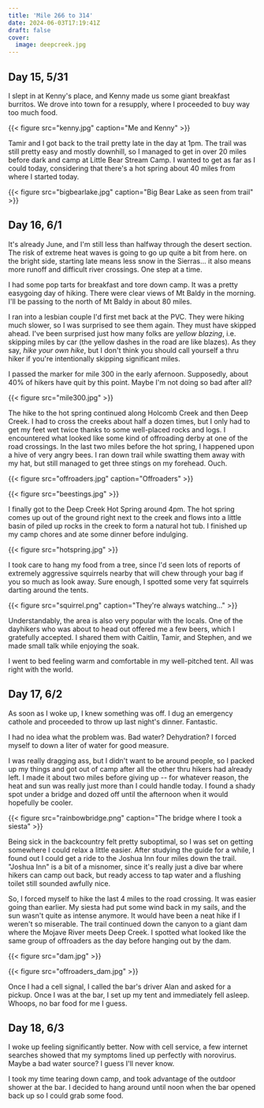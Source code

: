 ```yaml
---
title: 'Mile 266 to 314'
date: 2024-06-03T17:19:41Z
draft: false
cover:
  image: deepcreek.jpg
---
```


## Day 15, 5/31

I slept in at Kenny's place, and Kenny made us some giant breakfast burritos.
We drove into town for a resupply, where I proceeded to buy way too much food. 

{{< figure src="kenny.jpg" caption="Me and Kenny" >}}

Tamir and I got back to the trail pretty late in the day at 1pm. The trail was
still pretty easy and mostly downhill, so I managed to get in over 20 miles
before dark and camp at Little Bear Stream Camp. I wanted to get as far as I
could today, considering that there's a hot spring about 40 miles from where
I started today.

{{< figure src="bigbearlake.jpg" caption="Big Bear Lake as seen from trail" >}}

## Day 16, 6/1

It's already June, and I'm still less than halfway through the desert section. The risk of
extreme heat waves is going to go up quite a bit from here. on the bright side, starting late
means less snow in the Sierras... it also means more runoff and difficult river crossings.
One step at a time.

I had some pop tarts for breakfast and tore down camp. It was a pretty easygoing day of hiking.
There were clear views of Mt Baldy in the morning. I'll be passing to the north of Mt Baldy in
about 80 miles.

I ran into a lesbian couple I'd first met back at the PVC. They were hiking much slower, so I was
surprised to see them again. They must have skipped ahead. I've been surprised just how many folks
are _yellow blazing_, i.e. skipping miles by car (the yellow dashes in the road are like blazes).
As they say, _hike your own hike_, but I don't think you should call yourself a thru hiker if
you're intentionally skipping significant miles.

I passed the marker for mile 300 in the early 
afernoon. Supposedly, about 40% of hikers have
quit by this point. Maybe I'm not doing so bad
after all?

{{< figure src="mile300.jpg" >}}

The hike to the hot spring continued along Holcomb Creek and then Deep Creek. I had to cross the
creeks about half a dozen times, but I only had to get my feet wet twice thanks to some well-placed
rocks and logs. I encountered what looked like some kind of offroading derby at one of the road
crossings. In the last two miles before the hot spring, I happened upon a hive of very angry bees.
I ran down trail while swatting them away with my hat, but still managed to get three stings on
my forehead. Ouch.

{{< figure src="offroaders.jpg" caption="Offroaders" >}}

{{< figure src="beestings.jpg" >}}

I finally got to the Deep Creek Hot Spring around 4pm. The hot spring comes up out of the ground
right next to the creek and flows into a little basin of piled up rocks in the creek to form a
natural hot tub. I finished up my camp chores and ate some dinner before indulging.

{{< figure src="hotspring.jpg" >}}

I took care to hang my food from a tree, since I'd seen lots of reports of extremely aggressive
squirrels nearby that will chew through your bag if you so much as look away. Sure enough, I
spotted some very fat squirrels darting around the tents.

{{< figure src="squirrel.png" caption="They're always watching..." >}}

Understandably, the area is also very popular with the locals. One of the
dayhikers who was about to head out offered me a few beers, which I gratefully
accepted. I shared them with Caitlin, Tamir, and Stephen, and we made small
talk while enjoying the soak.

I went to bed feeling warm and comfortable in my well-pitched tent. All was right with the world.

## Day 17, 6/2

As soon as I woke up, I knew something was off. I dug an emergency cathole and proceeded to throw
up last night's dinner. Fantastic.

I had no idea what the problem was. Bad water? Dehydration? I forced myself to down a liter of
water for good measure.

I was really dragging ass, but I didn't want to be around people, so I packed up my things and got
out of camp after all the other thru hikers had already left. I made it about two miles before
giving up -- for whatever reason, the heat and sun was really just more than I could handle today.
I found a shady spot under a bridge and dozed off until the afternoon when it would hopefully be
cooler.

{{< figure src="rainbowbridge.png" caption="The bridge where I took a siesta" >}}

Being sick in the backcountry felt pretty suboptimal, so I was set on getting somewhere I could
relax a little easier. After studying the guide for a while, I found out I could get a ride to the
Joshua Inn four miles down the trail. "Joshua Inn" is a bit of a misnomer, since it's really just
a dive bar where hikers can camp out back, but ready access to tap water and a flushing toilet
still sounded awfully nice.

So, I forced myself to hike the last 4 miles to the road crossing. It was easier going than
earlier. My siesta had put some wind back in my sails, and the sun wasn't quite as intense
anymore. It would have been a neat hike if I weren't so miserable. The trail continued down the
canyon to a giant dam where the Mojave River meets Deep Creek. I spotted what looked like the same
group of offroaders as the day before hanging out by the dam.

{{< figure src="dam.jpg" >}}

{{< figure src="offroaders_dam.jpg" >}}

Once I had a cell signal, I called the bar's driver Alan and asked for a pickup. Once I was at the
bar, I set up my tent and immediately fell asleep. Whoops, no bar food for me I guess.

## Day 18, 6/3

I woke up feeling significantly better. Now with cell service, a few internet searches showed that
my symptoms lined up perfectly with norovirus. Maybe a bad water source? I guess I'll never know.

I took my time tearing down camp, and took advantage of the outdoor shower at the bar. I decided to
hang around until noon when the bar opened back up so I could grab some food.
